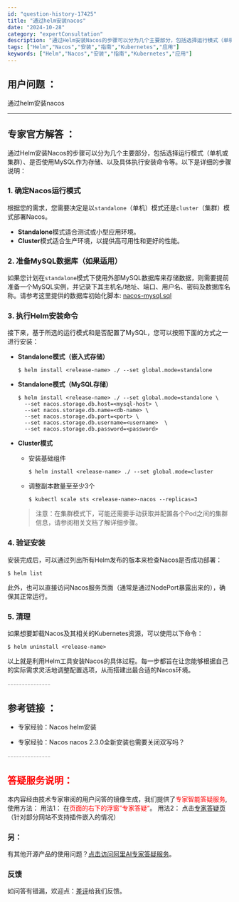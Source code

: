 ```yaml
---
id: "question-history-17425"
title: "通过helm安装nacos"
date: "2024-10-28"
category: "expertConsultation"
description: "通过Helm安装Nacos的步骤可以分为几个主要部分，包括选择运行模式（单机或集群）、是否使用MySQL作为存储、以及具体执行安装命令等。以下是详细的步骤说明：### 1. 确定Nacos运行模式根据您的需求，您需要决定是以`standalone`（单机）模式还是`cluster`（集群）模式部署N"
tags: ["Helm","Nacos","安装","指南","Kubernetes","应用"]
keywords: ["Helm","Nacos","安装","指南","Kubernetes","应用"]
---
```


## 用户问题 ： 
 通过helm安装nacos  

---------------
## 专家官方解答 ：

通过Helm安装Nacos的步骤可以分为几个主要部分，包括选择运行模式（单机或集群）、是否使用MySQL作为存储、以及具体执行安装命令等。以下是详细的步骤说明：

### 1. 确定Nacos运行模式
根据您的需求，您需要决定是以`standalone`（单机）模式还是`cluster`（集群）模式部署Nacos。
- **Standalone**模式适合测试或小型应用环境。
- **Cluster**模式适合生产环境，以提供高可用性和更好的性能。

### 2. 准备MySQL数据库（如果适用）
如果您计划在`standalone`模式下使用外部MySQL数据库来存储数据，则需要提前准备一个MySQL实例，并记录下其主机名/地址、端口、用户名、密码及数据库名称。请参考这里提供的数据库初始化脚本: [nacos-mysql.sql](https://github.com/alibaba/nacos/blob/develop/distribution/conf/nacos-mysql.sql)

### 3. 执行Helm安装命令
接下来，基于所选的运行模式和是否配置了MySQL，您可以按照下面的方式之一进行安装：
- **Standalone模式（嵌入式存储）**
  ```shell
  $ helm install <release-name> ./ --set global.mode=standalone
  ```
- **Standalone模式（MySQL存储）**
  ```shell
  $ helm install <release-name> ./ --set global.mode=standalone \
    --set nacos.storage.db.host=<mysql-host> \
    --set nacos.storage.db.name=<db-name> \
    --set nacos.storage.db.port=<port> \
    --set nacos.storage.db.username=<username>  \
    --set nacos.storage.db.password=<password>
  ```
- **Cluster模式**
  - 安装基础组件
    ```shell
    $ helm install <release-name> ./ --set global.mode=cluster
    ```
  - 调整副本数量至至少3个
    ```shell
    $ kubectl scale sts <release-name>-nacos --replicas=3
    ```

  > 注意：在集群模式下，可能还需要手动获取并配置各个Pod之间的集群信息，请参阅相关文档了解详细步骤。

### 4. 验证安装
安装完成后，可以通过列出所有Helm发布的版本来检查Nacos是否成功部署：
```shell
$ helm list
```
此外，也可以直接访问Nacos服务页面（通常是通过NodePort暴露出来的），确保其正常运行。

### 5. 清理
如果想要卸载Nacos及其相关的Kubernetes资源，可以使用以下命令：
```shell
$ helm uninstall <release-name>
```

以上就是利用Helm工具安装Nacos的具体过程。每一步都旨在让您能够根据自己的实际需求灵活地调整配置选项，从而搭建出最合适的Nacos环境。


<font color="#949494">---------------</font> 


## 参考链接 ：

* 专家经验：Nacos helm安装 
 
 * 专家经验：Nacos nacos 2.3.0全新安装也需要关闭双写吗？ 


 <font color="#949494">---------------</font> 
 


## <font color="#FF0000">答疑服务说明：</font> 

本内容经由技术专家审阅的用户问答的镜像生成，我们提供了<font color="#FF0000">专家智能答疑服务</font>,使用方法：
用法1： 在<font color="#FF0000">页面的右下的浮窗”专家答疑“</font>。
用法2： 点击[专家答疑页](https://answer.opensource.alibaba.com/docs/intro)（针对部分网站不支持插件嵌入的情况）
### 另：


有其他开源产品的使用问题？[点击访问阿里AI专家答疑服务](https://answer.opensource.alibaba.com/docs/intro)。
### 反馈
如问答有错漏，欢迎点：[差评](https://ai.nacos.io/user/feedbackByEnhancerGradePOJOID?enhancerGradePOJOId=17426)给我们反馈。
